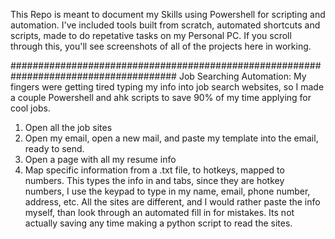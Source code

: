 This Repo is meant to document my Skills using Powershell for scripting and automation.
I've included tools built from scratch, automated shortcuts and scripts, made to do repetative tasks on my Personal PC.
If you scroll through this, you'll see screenshots of all of the projects here in working.

######################################################################################
Job Searching Automation: 
My fingers were getting tired typing my info into job search websites, so I made a couple Powershell and ahk scripts to save 90% of my time applying for cool jobs.
1. Open all the job sites
2. Open my email, open a new mail, and paste my template into the email, ready to send.
3. Open a page with all my resume info
4. Map specific information from a .txt file, to hotkeys, mapped to numbers.
This types the info in and tabs, since they are hotkey numbers, I use the keypad to type in my name, email, phone number, address, etc. All the sites are different, and I would rather paste the info myself, than look through an automated fill in for mistakes. Its not actually saving any time making a python script to read the sites.
